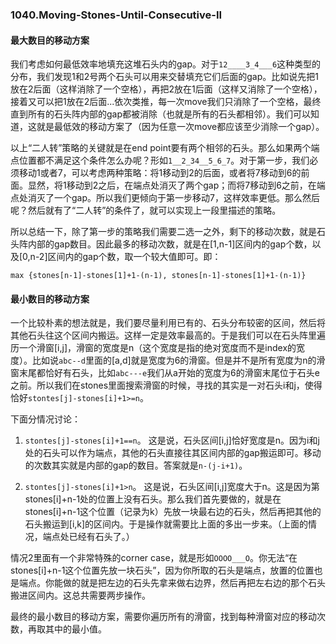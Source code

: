 ### 1040.Moving-Stones-Until-Consecutive-II

#### 最大数目的移动方案

我们考虑如何最低效率地填充这堆石头内的gap。对于```12____3_4___6```这种类型的分布，我们发现1和2号两个石头可以用来交替填充它们后面的gap。比如说先把1放在2后面（这样消除了一个空格），再把2放在1后面（这样又消除了一个空格），接着又可以把1放在2后面...依次类推，每一次move我们只消除了一个空格，最终直到所有的石头阵内部的gap都被消除（也就是所有的石头都相邻）。我们可以知道，这就是最低效的移动方案了（因为任意一次move都应该至少消除一个gap）。

以上“二人转”策略的关键就是在end point要有两个相邻的石头。那么如果两个端点位置都不满足这个条件怎么办呢？形如```1__2_34__5_6_7```。对于第一步，我们必须移动1或者7，可以考虑两种策略：将1移动到2的后面，或者将7移动到6的前面。显然，将1移动到2之后，在端点处消灭了两个gap；而将7移动到6之前，在端点处消灭了一个gap。所以我们更倾向于第一步移动7，这样效率更低。那么然后呢？然后就有了“二人转”的条件了，就可以实现上一段里描述的策略。

所以总结一下，除了第一步的策略我们需要二选一之外，剩下的移动次数，就是石头阵内部的gap数目。因此最多的移动次数，就是在[1,n-1]区间内的gap个数，以及[0,n-2]区间内的gap个数，取一个较大值即可。即：
```
max {stones[n-1]-stones[1]+1-(n-1), stones[n-1]-stones[1]+1-(n-1)}
```

#### 最小数目的移动方案
一个比较朴素的想法就是，我们要尽量利用已有的、石头分布较密的区间，然后将其他石头往这个区间内搬运。这样一定是效率最高的。于是我们可以在石头阵里遍历一个滑窗[i,j]，滑窗的宽度是n（这个宽度是指的绝对宽度而不是index的宽度）。比如说```abc--d```里面的[a,d]就是宽度为6的滑窗。但是并不是所有宽度为n的滑窗末尾都恰好有石头，比如```abc---e```我们从a开始的宽度为6的滑窗末尾位于石头e之前。所以我们在stones里面搜索滑窗的时候，寻找的其实是一对石头i和j，使得恰好```stontes[j]-stones[i]+1>=n```。

下面分情况讨论：

1. ```stontes[j]-stones[i]+1==n```。 这是说，石头区间[i,j]恰好宽度是n。因为i和j处的石头可以作为端点，其他的石头直接往其区间内部的gap搬运即可。移动的次数其实就是内部的gap的数目。答案就是```n-(j-i+1)```。

2. ```stontes[j]-stones[i]+1>n```。 这是说，石头区间[i,j]宽度大于n。这是因为第stones[i]+n-1处的位置上没有石头。那么我们首先要做的，就是在stones[i]+n-1这个位置（记录为k）先放一块最右边的石头，然后再把其他的石头搬运到[i,k]的区间内。于是操作就需要比上面的多出一步来。（上面的情况，端点处已经有石头了。）

情况2里面有一个非常特殊的corner case，就是形如```OOOO___O```。你无法“在stones[i]+n-1这个位置先放一块石头”，因为你所取的石头是端点，放置的位置也是端点。你能做的就是把左边的石头先拿来做右边界，然后再把左右边的那个石头搬进区间内。这总共需要两步操作。

最终的最小数目的移动方案，需要你遍历所有的滑窗，找到每种滑窗对应的移动次数，再取其中的最小值。




